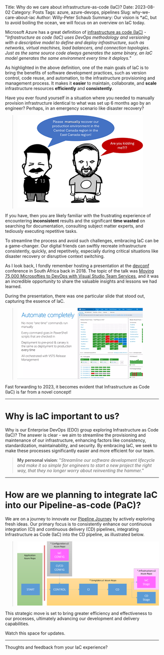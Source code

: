 Title: Why do we care about infrastructure-as-code (IaC)?
Date: 2023-08-02
Category: Posts 
Tags: azure, azure-devops, pipelines
Slug: why-we-care-about-iac
Author: Willy-Peter Schaub
Summary: Our vision is *aC, but to avoid boiling the ocean, we will focus on an overview on IaC today.

Microsoft Azure has a great definition of [infrastructure as code (IaC)](https://learn.microsoft.com/en-us/devops/deliver/what-is-infrastructure-as-code) - "_Infrastructure as code (IaC) uses DevOps methodology and versioning with a descriptive model to define and deploy infrastructure, such as networks, virtual machines, load balancers, and connection topologies. Just as the same source code always generates the same binary, an IaC model generates the same environment every time it deploys._"

As highlighted in the above definition, one of the main goals of IaC is to bring the benefits of software development practices, such as version control, code reuse, and automation, to the infrastructure provisioning and management process. It makes it **easier** to maintain, collaborate, and **scale** infrastructure resources **efficiently** and **consistently**.

Have you ever found yourself in a situation where you needed to manually provision infrastructure identical to what was set up 6 months ago by an engineer? Perhaps, in an emergency scenario like disaster recovery? 

> ![Wishing for IaC](../images/why-we-care-about-iac-1.png) 

If you have, then you are likely familiar with the frustrating experience of encountering **inconsistent** results and the significant **time wasted** on searching for documentation, consulting subject matter experts, and tediously executing repetitive tasks. 

To streamline the process and avoid such challenges, embracing IaC can be a game-changer. Our digital friends can swiftly recreate infrastructure consistently, quickly, and repetitvely, especially during critical situations like disaster recovery or disruptive context switching.

As I look back, I fondly remember hosting a presentation at the [devconf](https:/www.devconf.co.za) conference in South Africa back in 2018. The topic of the talk was [Moving 75,000 Microsofties to DevOps with Visual Studio Team Services](https://www.slideshare.net/VSTSCommunityMicroso/moving-75000-microsofties-to-devops-with-visual-studio-team-services), and it was an incredible opportunity to share the valuable insights and lessons we had learned.

During the presentation, there was one particular slide that stood out, capturing the essence of IaC.

> ![Flash of the past](../images/why-we-care-about-iac-2.png) 

Fast forwarding to 2023, it becomes evident that Infrastructure as Code (IaC) is far from a novel concept!

---

# Why is IaC important to us?

Why is our Enterprise DevOps (EDO) group exploring Infrastructure as Code (IaC)? The answer is clear - we aim to streamline the provisioning and maintenance of our infrastructure, enhancing factors like consistency, standardization, maintainability, and security. By embracing IaC, we seek to make these processes significantly easier and more efficient for our team.

> **My personal vision**: "_Streamline our software development lifecycle and make it so simple for engineers to start a new project the right way, that they no longer worry about reinventing the hammer._"

---

# How are we planning to integrate IaC into our Pipeline-as-code (PaC)?

We are on a journey to innovate our [Pipeline Journey](/yaml-pipelines-part1.html) by actively exploring fresh ideas. Our primary focus is to consistently enhance our continuous integration (CI) and continuous delivery (CD) pipelines, integrating Infrastructure as Code (IaC) into the CD pipeline, as illustrated below. 

> ![v2.1 CI/CD/IaC](../images/why-we-care-about-iac-3.png) 

This strategic move is set to bring greater efficiency and effectiveness to our processes, ultimately advancing our development and delivery capabilities.

Watch this space for updates.

---

Thoughts and feedback from your IaC experience?

